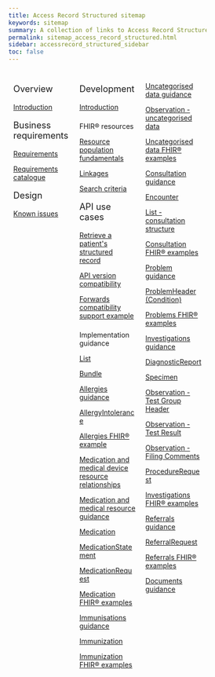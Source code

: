 ```yaml
---
title: Access Record Structured sitemap
keywords: sitemap
summary: A collection of links to Access Record Structured information
permalink: sitemap_access_record_structured.html
sidebar: accessrecord_structured_sidebar
toc: false
---
```

<style>
* {
  box-sizing: border-box;
}

/* Create three equal columns that floats next to each other */
.column {
  float: left;
  width: 33.33%;
  padding: 10px;

}

/* Clear floats after the columns */
.row:after {
  content: "";
  display: table;
  clear: both;
}
</style>

<div class="row">
  <div class="column">
   <p style="font-size:18px">Overview</p>
    	<p><a href="accessrecord_structured.html">Introduction</a></p>
   <p style="font-size:18px">Business requirements</p>	  
    	<p><a href="accessrecord_structured_requirements.html">Requirements</a></p>
	<p><a href="pages/accessrecord_structured/GP%20Connect%20Req%20Cat%20-%20Access%20Record%20Structured%20Data%20v2.2.xlsx">Requirements catalogue</a></p>
   <p style="font-size:18px">Design</p>
    	<p><a href="accessrecord_structured_known_issues.html">Known issues</a></p>
	  </div>
  <div class="column">
    <p style="font-size:18px">Development</p>
	<p><a href="accessrecord_structured_development.html">Introduction</a></p>	
	<p style="padding-top:8px">FHIR&reg; resources</p>  
    	<p><a href="accessrecord_structured_development_resources_overview.html">Resource population fundamentals</a></p>
	<p><a href="accessrecord_structured_development_linkages.html">Linkages</a></p>  
	<p><a href="accessrecord_structured_development_search.html">Search criteria</a></p>
	<p style="font-size:18px">API use cases</p>
	<p><a href="accessrecord_structured_development_retrieve_patient_record.html">Retrieve a patient's structured record</a></p>
	<p><a href="accessrecord_structured_development_version_compatibility.html">API version compatibility</a></p>
	<p><a href="accessrecord_structured_development_fhir_examples_forwards_consultations.html">Forwards compatibility support example</a></p>
	<p style="padding-top:8px">Implementation guidance</p>
	<p><a href="accessrecord_structured_development_list.html">List</a></p>
	<p><a href="accessrecord_structured_development_bundle.html">Bundle</a></p>
	<p><a href="accessrecord_structured_development_allergies_guidance.html">Allergies guidance</a></p> 
	<p><a href="accessrecord_structured_development_allergyintolerance.html">AllergyIntolerance</a></p>
	<p><a href="accessrecord_structured_development_fhir_examples_allergies.html">Allergies FHIR&reg; example</a></p>  
	<p><a href="accessrecord_structured_development_medication_resource_relationships.html">Medication and medical device resource relationships</a></p>
	<p><a href="accessrecord_structured_development_medication_guidance.html">Medication and medical resource guidance</a></p>  
	<p><a href="accessrecord_structured_development_medication.html">Medication</a></p>
	<p><a href="accessrecord_structured_development_medicationstatement.html">MedicationStatement</a></p>
	<p><a href="accessrecord_structured_development_medicationrequest.html">MedicationRequest</a></p>
	<p><a href="accessrecord_structured_development_fhir_examples_medication.html">Medication FHIR&reg; examples</a></p>    	
	<p><a href="accessrecord_structured_development_immunization_guidance.html">Immunisations guidance</a></p>
	<p><a href="accessrecord_structured_development_immunization.html">Immunization</a></p>
	<p><a href="accessrecord_structured_development_fhir_examples_immunizations.html">Immunization FHIR&reg; examples</a></p>
  </div>
  <div class="column">
	<p><a href="accessrecord_structured_development_uncategorisedData_guidance.html">Uncategorised data guidance</a></p>
	<p><a href="accessrecord_structured_development_observation_uncategorisedData.html">Observation - uncategorised data</a></p>
	<p><a href="accessrecord_structured_development_fhir_examples_uncategorised.html">Uncategorised data FHIR® examples</a>  
	<p><a href="accessrecord_structured_development_consultation_guidance.html">Consultation guidance</a></p>
	<p><a href="accessrecord_structured_development_encounter.html">Encounter</a></p>
	<p><a href="accessrecord_structured_development_list_consultation.html">List - consultation structure</a>
	<p><a href="accessrecord_structured_development_fhir_examples_consultations.html">Consultation FHIR&reg; examples</a>
	<p><a href="accessrecord_structured_development_problems_guidance.html">Problem guidance</a></p>
	<p><a href="accessrecord_structured_problems.html">ProblemHeader (Condition)</a></p>
	<p><a href="accessrecord_structured_development_fhir_examples_consultations.html">Problems FHIR® examples</a>
	<p><a href="accessrecord_structured_development_pathology_guidance.html">Investigations guidance</a></p>
	<p><a href="accessrecord_structured_development_DiagnosticReport.html">DiagnosticReport</a></p>
	<p><a href="accessrecord_structured_development_specimen.html">Specimen</a>
	<p><a href="accessrecord_structured_development_observation_testGroup.html">Observation - Test Group Header</a></p>
	<p><a href="accessrecord_structured_development_observation_testResult.html">Observation - Test Result</a></p>
	<p><a href="accessrecord_structured_development_observation_filingComments.html">Observation - Filing Comments</a>
	<p><a href="accessrecord_structured_development_ProcedureRequest.html">ProcedureRequest</a></p>
	<p><a href="accessrecord_structured_development_fhir_examples_pathology.html">Investigations FHIR® examples</a>
	<p><a href="accessrecord_structured_development_referralrequest_guidance.html">Referrals guidance</a></p>
	<p><a href="accessrecord_structured_development_referralrequest.html">ReferralRequest</a></p>
	<p><a href="accessrecord_structured_development_fhir_examples_referrals.html">Referrals FHIR® examples</a>
	<p><a href="accessrecord_documents.html">Documents guidance</a></p>



